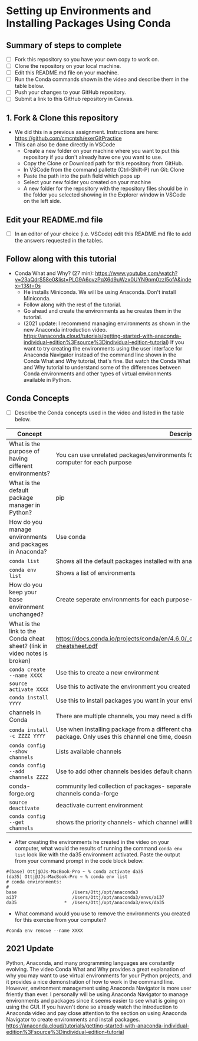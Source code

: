 # Setting up Environments and Installing Packages Using Conda

## Summary of steps to complete

- [ ] Fork this repository so you have your own copy to work on.
- [ ] Clone the repository on your local machine. 
- [ ] Edit this README.md file on your machine.
- [ ] Run the Conda commands shown in the video and describe them in the table below.
- [ ] Push your changes to your GitHub repository.
- [ ] Submit a link to this GitHub repository in Canvas.

## 1. Fork & Clone this repository

* We did this in a previous assignment. Instructions are here: https://github.com/cmcntsh/exerGitPractice
* This can also be done directly in VSCode
  * Create a new folder on your machine where you want to put this repository if you don't already have one you want to use.
  * Copy the Clone or Download path for this repository from GitHub.
  * In VSCode from the command pallette (Ctrl-Shift-P) run Git: Clone
  * Paste the path into the path field which pops up
  * Select your new folder you created on your machine
  * A new folder for the repository with the repository files should be in the folder you selected showing in the Explorer window in VSCode on the left side.
  
## Edit your README.md file

* [ ] In an editor of your choice (i.e. VSCode) edit this README.md file to add the answers requested in the tables.

## Follow along with this tutorial

* Conda What and Why? (27 min): https://www.youtube.com/watch?v=23aQdrS58e0&list=PLG9A6ovzPqX6d9uWzx0UYN9pm0zzl5ofA&index=13&t=0s
  * He installs Miniconda. We will be using Anaconda. Don't install Miniconda.
  * Follow along with the rest of the tutorial.
  * Go ahead and create the environments as he creates them in the tutorial.
  * (2021 update: I recommend managing environments as shown in the new Anaconda introduction video. https://anaconda.cloud/tutorials/getting-started-with-anaconda-individual-edition%3Fsource%3Dindividual-edition-tutorial) If you want to try creating the environments using the user interface for Anaconda Navigator instead of the command line shown in the Conda What and Why tutorial, that's fine. But watch the Conda What and Why tutorial to understand some of the differences between Conda environments and other types of virtual environments available in Python.

## Conda Concepts

* [ ] Describe the Conda concepts used in the video and listed in the table below.

|   Concept   |         Description or short answer         |
|     ---     |                     ---                     |
|What is the purpose of having different environments?     |You can use unrelated packages/environments for seperate purposes so you don't have to use a different computer for each purpose|
|What is the default package manager in Python?            |pip|
|How do you manage environments and packages in Anaconda?  |Use conda|
|`conda list`       |Shows all the default packages installed with anaconda|
|`conda env list`       |Shows a list of environments|
|How do you keep your base environment unchanged?       |Create seperate environments for each purpose- use conda create|
|What is the link to the Conda cheat sheet? (link in video notes is broken)      |https://docs.conda.io/projects/conda/en/4.6.0/_downloads/52a95608c49671267e40c689e0bc00ca/conda-cheatsheet.pdf|
|`conda create --name XXXX`       |Use this to create a new environment|
|`source activate XXXX`       |Use this to activate the environment you created|
|`conda install YYYY`       |Use this to install packages you want in your environment, such as numpy|
|channels in Conda       |There are multiple channels, you may need a different channel for different installations such as pytorch|
|`conda install -c ZZZZ YYYY`       |Use when installing package from a different channel. -c means channel, then name of channel, then name of package. Only uses this channel one time, doesn't add channel.|
|`conda config --show channels`       |Lists available channels|
|`conda config --add channels ZZZZ`       |Use to add other channels besides default channel|
|conda-forge.org       |community led collection of packages- separate channel that you can add by using conda config --add channels conda-forge|
|`source deactivate`       |deactivate current environment|
|`conda config --get channels`       |shows the priority channels- which channel will be accessed first|

* After creating the environments he created in the video on your computer, what would the results of running the command `conda env list` look like with the da35 environment activated. Paste the output from your command prompt in the code block below.

```
#(base) Ottj@JJs-MacBook-Pro ~ % conda activate da35
(da35) Ottj@JJs-MacBook-Pro ~ % conda env list
# conda environments:
#
base                     /Users/Ottj/opt/anaconda3
ai37                     /Users/Ottj/opt/anaconda3/envs/ai37
da35                  *  /Users/Ottj/opt/anaconda3/envs/da35

```
* What command would you use to remove the environments you created for this exercise from your computer?

```
#conda env remove --name XXXX
```
## 2021 Update
Python, Anaconda, and many programming languages are constantly evolving. The video Conda What and Why provides a great explanation of why you may want to use virtual environments for your Python projects, and it provides a nice demonstration of how to work in the command line. However, environment management using Anaconda Navigator is more user friently than ever. I personally will be using Anaconda Navigator to manage environments and packages since it seems easier to see what is going on using the GUI. If you haven't done so already watch the introduction to Anaconda video and pay close attention to the section on using Anaconda Navigator to create environments and install packages. https://anaconda.cloud/tutorials/getting-started-with-anaconda-individual-edition%3Fsource%3Dindividual-edition-tutorial

